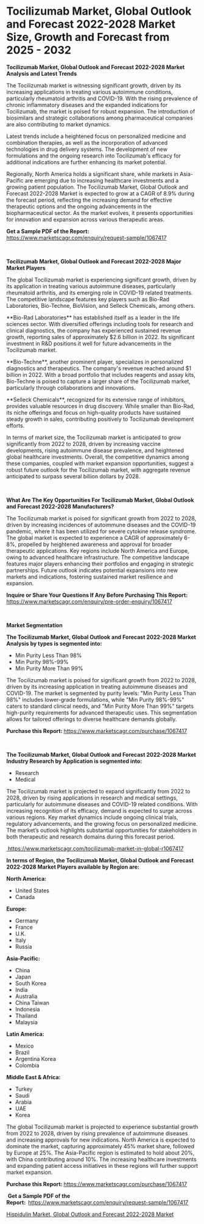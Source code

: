 <p><h1>Tocilizumab Market, Global Outlook and Forecast 2022-2028 Market Size, Growth and Forecast from 2025 - 2032</h1></p><p><strong>Tocilizumab Market, Global Outlook and Forecast 2022-2028 Market Analysis and Latest Trends</strong></p>
<p><p>The Tocilizumab market is witnessing significant growth, driven by its increasing applications in treating various autoimmune conditions, particularly rheumatoid arthritis and COVID-19. With the rising prevalence of chronic inflammatory diseases and the expanded indications for Tocilizumab, the market is poised for robust expansion. The introduction of biosimilars and strategic collaborations among pharmaceutical companies are also contributing to market dynamics.</p><p>Latest trends include a heightened focus on personalized medicine and combination therapies, as well as the incorporation of advanced technologies in drug delivery systems. The development of new formulations and the ongoing research into Tocilizumab's efficacy for additional indications are further enhancing its market potential. </p><p>Regionally, North America holds a significant share, while markets in Asia-Pacific are emerging due to increasing healthcare investments and a growing patient population. The Tocilizumab Market, Global Outlook and Forecast 2022-2028 Market is expected to grow at a CAGR of 8.9% during the forecast period, reflecting the increasing demand for effective therapeutic options and the ongoing advancements in the biopharmaceutical sector. As the market evolves, it presents opportunities for innovation and expansion across various therapeutic areas.</p></p>
<p><strong>Get a Sample PDF of the Report:&nbsp;</strong> <a href="https://www.marketscagr.com/enquiry/request-sample/1067417?utm_campaign=2800&utm_medium=2&utm_source=Github&utm_content=ia&utm_term=21032025&utm_id=tocilizumab-market-global-outlook-and-forecast-2022-2028">https://www.marketscagr.com/enquiry/request-sample/1067417</a></p>
<p>&nbsp;</p>
<p><strong>Tocilizumab Market, Global Outlook and Forecast 2022-2028 Major Market Players</strong></p>
<p><p>The global Tocilizumab market is experiencing significant growth, driven by its application in treating various autoimmune diseases, particularly rheumatoid arthritis, and its emerging role in COVID-19 related treatments. The competitive landscape features key players such as Bio-Rad Laboratories, Bio-Techne, BioVision, and Selleck Chemicals, among others.</p><p>**Bio-Rad Laboratories** has established itself as a leader in the life sciences sector. With diversified offerings including tools for research and clinical diagnostics, the company has experienced sustained revenue growth, reporting sales of approximately $2.6 billion in 2022. Its significant investment in R&D positions it well for future advancements in the Tocilizumab market.</p><p>**Bio-Techne**, another prominent player, specializes in personalized diagnostics and therapeutics. The company's revenue reached around $1 billion in 2022. With a broad portfolio that includes reagents and assay kits, Bio-Techne is poised to capture a larger share of the Tocilizumab market, particularly through collaborations and innovations.</p><p>**Selleck Chemicals**, recognized for its extensive range of inhibitors, provides valuable resources in drug discovery. While smaller than Bio-Rad, its niche offerings and focus on high-quality products have sustained steady growth in sales, contributing positively to Tocilizumab development efforts.</p><p>In terms of market size, the Tocilizumab market is anticipated to grow significantly from 2022 to 2028, driven by increasing vaccine developments, rising autoimmune disease prevalence, and heightened global healthcare investments. Overall, the competitive dynamics among these companies, coupled with market expansion opportunities, suggest a robust future outlook for the Tocilizumab market, with aggregate revenue anticipated to surpass several billion dollars by 2028.</p></p>
<p>&nbsp;</p>
<p><strong>What Are The Key Opportunities For Tocilizumab Market, Global Outlook and Forecast 2022-2028 Manufacturers?</strong></p>
<p><p>The Tocilizumab market is poised for significant growth from 2022 to 2028, driven by increasing incidences of autoimmune diseases and the COVID-19 pandemic, where it has been utilized for severe cytokine release syndrome. The global market is expected to experience a CAGR of approximately 6-8%, propelled by heightened awareness and approval for broader therapeutic applications. Key regions include North America and Europe, owing to advanced healthcare infrastructure. The competitive landscape features major players enhancing their portfolios and engaging in strategic partnerships. Future outlook indicates potential expansions into new markets and indications, fostering sustained market resilience and expansion.</p></p>
<p><strong>Inquire or Share Your Questions If Any Before Purchasing This Report:</strong> <a href="https://www.marketscagr.com/enquiry/pre-order-enquiry/1067417?utm_campaign=2800&utm_medium=2&utm_source=Github&utm_content=ia&utm_term=21032025&utm_id=tocilizumab-market-global-outlook-and-forecast-2022-2028">https://www.marketscagr.com/enquiry/pre-order-enquiry/1067417</a></p>
<p>&nbsp;</p>
<p><strong>Market Segmentation</strong></p>
<p><strong>The Tocilizumab Market, Global Outlook and Forecast 2022-2028 Market Analysis by types is segmented into:</strong></p>
<p><ul><li>Min Purity Less Than 98%</li><li>Min Purity 98%-99%</li><li>Min Purity More Than 99%</li></ul></p>
<p><p>The Tocilizumab market is poised for significant growth from 2022 to 2028, driven by its increasing application in treating autoimmune diseases and COVID-19. The market is segmented by purity levels: "Min Purity Less Than 98%" includes lower-grade formulations, while "Min Purity 98%-99%" caters to standard clinical needs, and "Min Purity More Than 99%" targets high-purity requirements for advanced therapeutic uses. This segmentation allows for tailored offerings to diverse healthcare demands globally.</p></p>
<p><strong>Purchase this Report:&nbsp;</strong><a href="https://www.marketscagr.com/purchase/1067417?utm_campaign=2800&utm_medium=2&utm_source=Github&utm_content=ia&utm_term=21032025&utm_id=tocilizumab-market-global-outlook-and-forecast-2022-2028">https://www.marketscagr.com/purchase/1067417</a></p>
<p>&nbsp;</p>
<p><strong>The Tocilizumab Market, Global Outlook and Forecast 2022-2028 Market Industry Research by Application is segmented into:</strong></p>
<p><ul><li>Research</li><li>Medical</li></ul></p>
<p><p>The Tocilizumab market is projected to expand significantly from 2022 to 2028, driven by rising applications in research and medical settings, particularly for autoimmune diseases and COVID-19 related conditions. With increasing recognition of its efficacy, demand is expected to surge across various regions. Key market dynamics include ongoing clinical trials, regulatory advancements, and the growing focus on personalized medicine. The market’s outlook highlights substantial opportunities for stakeholders in both therapeutic and research domains during this forecast period.</p></p>
<p><a href="https://www.marketscagr.com/tocilizumab-market-in-global-r1067417?utm_campaign=2800&utm_medium=2&utm_source=Github&utm_content=ia&utm_term=21032025&utm_id=tocilizumab-market-global-outlook-and-forecast-2022-2028">&nbsp;https://www.marketscagr.com/tocilizumab-market-in-global-r1067417</a></p>
<p><strong>In terms of Region, the Tocilizumab Market, Global Outlook and Forecast 2022-2028 Market Players available by Region are:</strong></p>
<p>
    <p> <strong> North America: </strong>
        <ul>
            <li>United States</li>
            <li>Canada</li>
        </ul>
        </p> 
    <p> <strong> Europe: </strong>
        <ul>
            <li>Germany</li>
            <li>France</li>
            <li>U.K.</li>
            <li>Italy</li>
            <li>Russia</li>
        </ul>
        </p> 
    <p> <strong> Asia-Pacific: </strong>
        <ul>
            <li>China</li>
            <li>Japan</li>
            <li>South Korea</li>
            <li>India</li>
            <li>Australia</li>
            <li>China Taiwan</li>
            <li>Indonesia</li>
            <li>Thailand</li>
            <li>Malaysia</li>
        </ul>
        </p> 
    <p> <strong> Latin America: </strong>
        <ul>
            <li>Mexico</li>
            <li>Brazil</li>
            <li>Argentina Korea</li>
            <li>Colombia</li>
        </ul>
        </p> 
    <p> <strong> Middle East & Africa: </strong>
        <ul>
            <li>Turkey</li>
            <li>Saudi</li>
            <li>Arabia</li>
            <li>UAE</li>
            <li>Korea</li>
        </ul>
    </p>
    </p>
<p><p>The global Tocilizumab market is projected to experience substantial growth from 2022 to 2028, driven by rising prevalence of autoimmune diseases and increasing approvals for new indications. North America is expected to dominate the market, capturing approximately 45% market share, followed by Europe at 25%. The Asia-Pacific region is estimated to hold about 20%, with China contributing around 10%. The increasing healthcare investments and expanding patient access initiatives in these regions will further support market expansion.</p></p>
<p><strong>Purchase this Report: </strong><a href="https://www.marketscagr.com/purchase/1067417?utm_campaign=2800&utm_medium=2&utm_source=Github&utm_content=ia&utm_term=21032025&utm_id=tocilizumab-market-global-outlook-and-forecast-2022-2028">https://www.marketscagr.com/purchase/1067417</a></p>
<p>&nbsp;<strong>Get a Sample PDF of the Report:&nbsp;&nbsp;</strong><a href="https://www.marketscagr.com/enquiry/request-sample/1067417?utm_campaign=2800&utm_medium=2&utm_source=Github&utm_content=ia&utm_term=21032025&utm_id=tocilizumab-market-global-outlook-and-forecast-2022-2028">https://www.marketscagr.com/enquiry/request-sample/1067417</a></p>
<p><strong></strong></p>
<p><p><a href="https://github.com/viipposahko25/Market-Research-Report-List-1/blob/main/hispidulin-market-global-outlook-and-forecast-2022-2028-market.md?utm_campaign=2800&utm_medium=2&utm_source=Github&utm_content=ia&utm_term=21032025&utm_id=tocilizumab-market-global-outlook-and-forecast-2022-2028">Hispidulin Market, Global Outlook and Forecast 2022-2028 Market</a></p></p>